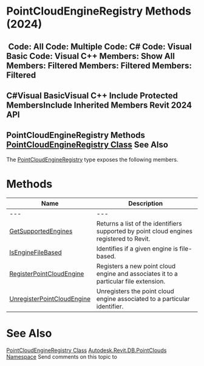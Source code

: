 # PointCloudEngineRegistry Methods (2024)

﻿
 Code: All Code: Multiple Code: C# Code: Visual Basic Code: Visual C++  Members: Show All Members: Filtered Members: Filtered Members: Filtered   
---  
C#Visual BasicVisual C++
Include Protected MembersInclude Inherited Members
Revit 2024 API  
---  
PointCloudEngineRegistry Methods  
[PointCloudEngineRegistry Class](d5a45f31-3bc0-9eeb-53c1-fe0fce4d7f42.md "PointCloudEngineRegistry Class") See Also  
---  
The [PointCloudEngineRegistry](d5a45f31-3bc0-9eeb-53c1-fe0fce4d7f42.md "PointCloudEngineRegistry Class") type exposes the following members.
# Methods
| Name | Description |
| --- | --- |
| --- | --- | --- |
| [GetSupportedEngines](08b2cd40-97b9-bf3c-7890-ea622a5eaff0.md "GetSupportedEngines Method") | Returns a list of the identifiers supported by point cloud engines registered to Revit. |
| [IsEngineFileBased](7f60b41d-0ef2-9fda-51dd-4c5da0441381.md "IsEngineFileBased Method") | Identifies if a given engine is file-based. |
| [RegisterPointCloudEngine](a8c37523-8178-fb66-e0be-719f94b770ec.md "RegisterPointCloudEngine Method") | Registers a new point cloud engine and associates it to a particular file extension. |
| [UnregisterPointCloudEngine](ce007ea8-0f06-d575-05db-042517690264.md "UnregisterPointCloudEngine Method") | Unregisters the point cloud engine associated to a particular identifier. |

# See Also
[PointCloudEngineRegistry Class](d5a45f31-3bc0-9eeb-53c1-fe0fce4d7f42.md "PointCloudEngineRegistry Class")
[Autodesk.Revit.DB.PointClouds Namespace](5974062a-47d4-c7bb-16f2-d5dd193bd170.md "Autodesk.Revit.DB.PointClouds Namespace")
Send comments on this topic to 